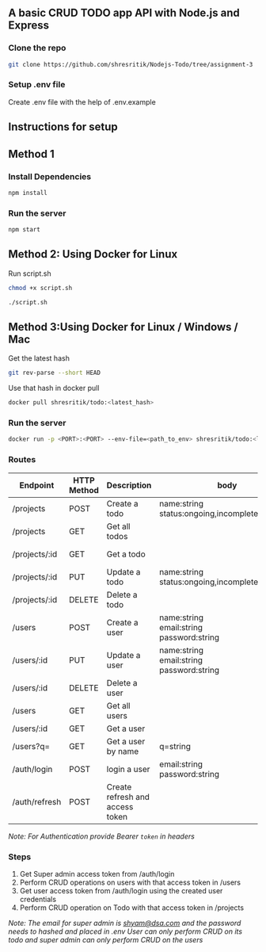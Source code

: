## A basic CRUD TODO app API with Node.js and Express

### Clone the repo

```bash
git clone https://github.com/shresritik/Nodejs-Todo/tree/assignment-3
```

### Setup .env file

Create .env file with the help of .env.example

## Instructions for setup

## Method 1

### Install Dependencies

```bash
npm install
```

### Run the server

```bash
npm start
```

## Method 2: Using Docker for Linux

Run script.sh

```bash
chmod +x script.sh
```

```bash
./script.sh
```

## Method 3:Using Docker for Linux / Windows / Mac

Get the latest hash

```bash
git rev-parse --short HEAD
```

Use that hash in docker pull

```bash
docker pull shresritik/todo:<latest_hash>
```

### Run the server

```bash
docker run -p <PORT>:<PORT> --env-file=<path_to_env> shresritik/todo:<latest_hash>
```

### Routes

| Endpoint      | HTTP Method | Description                     | body                                              | Authorization     |
| ------------- | ----------- | ------------------------------- | ------------------------------------------------- | ----------------- |
| /projects     | POST        | Create a todo                   | name:string<br>status:ongoing,incomplete,complete | User              |
| /projects     | GET         | Get all todos                   |                                                   | Super Admin, User |
| /projects/:id | GET         | Get a todo                      |                                                   | Super Admin, User |
| /projects/:id | PUT         | Update a todo                   | name:string<br>status:ongoing,incomplete,complete | User              |
| /projects/:id | DELETE      | Delete a todo                   |                                                   | User              |
| /users        | POST        | Create a user                   | name:string<br>email:string<br>password:string    | Super Admin       |
| /users/:id    | PUT         | Update a user                   | name:string<br>email:string<br>password:string    | Super Admin       |
| /users/:id    | DELETE      | Delete a user                   |                                                   | Super Admin       |
| /users        | GET         | Get all users                   |                                                   | Super Admin       |
| /users/:id    | GET         | Get a user                      |                                                   | Super Admin       |
| /users?q=     | GET         | Get a user by name              | q=string                                          | Super Admin       |
| /auth/login   | POST        | login a user                    | email:string<br>password:string                   |
| /auth/refresh | POST        | Create refresh and access token |                                                   |                   |

_Note: For Authentication provide Bearer `token` in headers_

### Steps

1. Get Super admin access token from /auth/login
2. Perform CRUD operations on users with that access token in /users
3. Get user access token from /auth/login using the created user credentials
4. Perform CRUD operation on Todo with that access token in /projects

_Note: The email for super admin is shyam@dsa.com and the password needs to hashed and placed in .env_
_User can only perform CRUD on its todo and super admin can only perform CRUD on the users_
